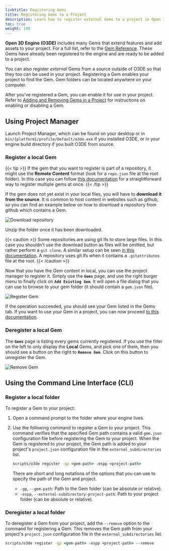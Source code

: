 ```yaml
---
linktitle: Registering Gems
title: Registering Gems to a Project
description: Learn how to register external Gems to a project in Open 3D Engine (O3DE).
toc: true
weight: 140
---
```


**Open 3D Engine (O3DE)** includes many Gems that extend features and add assets to your project. For a full list, refer to the [Gem Reference](/docs/user-guide/gems/). These Gems have already been registered to the engine and are ready to be added to a project.

You can also register *external* Gems from a source outside of O3DE so that they too can be used in your project. Registering a Gem enables your project to find the Gem. Gem folders can be located anywhere on your computer.

After you've registered a Gem, you can enable it for use in your project. Refer to [Adding and Removing Gems in a Project](/docs/user-guide/project-config/add-remove-gems/) for instructions on enabling or disabling a Gem.

## Using Project Manager

Launch Project Manager, which can be found on your desktop or in `bin/{platform}/profile/Default/o3de.exe` if you installed O3DE, or in your engine build directory if you built O3DE from source.

### Register a local Gem

{{< tip >}}
If the gem that you want to register is part of a repository, it might use the **Remote Content** format (look for a `repo.json` file at the root folder). In this case you can follow [this documentation](/docs/user-guide/remote-content/use-a-remote-repository) for a straightforward way to register multiple gems at once.
{{< /tip >}}

If the gem does not yet exist in your local files, you will have to **download it from the source**. It is common to host content in websites such as github, so you can find an example below on how to download a repository from github which contains a Gem. 

![Download repository](/images/user-guide/project-config/register-gems/github-download.jpg)

Unzip the folder once it has been downloaded.

{{< caution >}}
Some repositories are using git lfs to store large files. In this case you shouldn't use the download button as files will be omitted, but rather perform a `git clone`. A similar setup can be seen [in this documentation](/docs/welcome-guide/setup/setup-from-github). A repository uses git lfs when it contains a `.gitattributes` file at the root.
{{< /caution >}}

Now that you have the Gem content in local, you can use the project manager to register it. Simply use the **`Gems`** page, and use the right burger menu to finally click on **`Add Existing Gem`**. It will open a file dialog that you can use to browse to your gem folder (it should contain a `gem.json` file).

![Register Gem](/images/user-guide/project-config/register-gems/register-gem.jpg)

If the operation succeeded, you should see your Gem listed in the Gems tab. If you want to use your Gem in a project, you can now proceed [to this documentation](/docs/user-guide/project-config/add-remove-gems).

### Deregister a local Gem

The **`Gems`** page is listing every gems currently registered. If you use the filter on the left to only display the **Local** Gems, and pick one of them, then you should see a button on the right to **`Remove Gem`**. Click on this button to unregister the Gem. 

![Remove Gem](/images/user-guide/project-config/register-gems/remove-gem.jpg)

## Using the Command Line Interface (CLI)

### Register a local folder

To register a Gem to your project:

1. Open a command prompt to the folder where your engine lives.

2. Use the following command to register a Gem to your project. This command verifies that the specified Gem path contains a valid `gem.json` configuration file before registering the Gem to your project. When the Gem is registered to your project, the Gem path is added to your project's `project.json` configuration file in the `external_subdirectories` list.
   
    ```cmd
    scripts/o3de register -gp <gem-path> -espp <project-path>
    ```

    There are short and long notations of the options that you can use to specify the path of the Gem and project.
    - `-gp`, `--gem-path`: Path to the Gem folder (can be absolute or relative).
    - `-espp`, `--external-subdirectory-project-path`: Path to your project folder (can be absolute or relative).

### Deregister a local folder

To deregister a Gem from your project, add the `--remove` option to the command for registering a Gem. This removes the Gem path from your project's `project.json` configuration file in the `external_subdirectories` list. 

```cmd
scripts/o3de register -gp <gem-path> -espp <project-path> --remove
```
